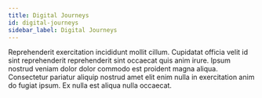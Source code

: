```yaml
---
title: Digital Journeys
id: digital-journeys
sidebar_label: Digital Journeys
---
```


Reprehenderit exercitation incididunt mollit cillum. Cupidatat officia velit id sint reprehenderit reprehenderit sint occaecat quis anim irure. Ipsum nostrud veniam dolor dolor commodo est proident magna aliqua. Consectetur pariatur aliquip nostrud amet elit enim nulla in exercitation anim do fugiat ipsum. Ex nulla est aliqua nulla occaecat.

